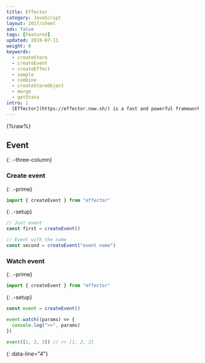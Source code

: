 ```yaml
---
title: Effector
category: JavaScript
layout: 2017/sheet
ads: false
tags: [Featured]
updated: 2019-07-11
weight: 0
keywords:
  - createStore
  - createEvent
  - createEffect
  - sample
  - combine
  - createStoreObject
  - merge
  - getState
intro: |
  [Effector](https://effector.now.sh/) is a fast and powerful framework agnostic state manager.
---
```


{%raw%}

Event
---------
{: .-three-column}

### Create event

{: .-prime}

```js
import { createEvent } from "effector"
```

{: .-setup}

```js
// Just event
const first = createEvent()

// Event with the name
const second = createEvent("event name")
```

### Watch event

{: .-prime}

```js
import { createEvent } from "effector"
```

{: .-setup}

```js
const event = createEvent()

event.watch((params) => {
  console.log(">>", params)
})

event([1, 2, 3]) // >> [1, 2, 3]
```

{: data-line="4"}

